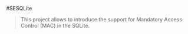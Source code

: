 #SESQLite
>This project allows to introduce the support for Mandatory Access Control (MAC) in the SQLite.
